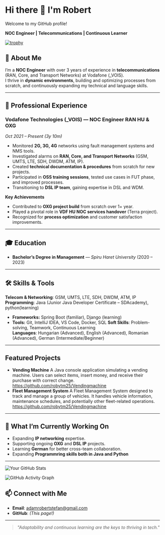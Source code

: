 # Hi there 👋 I'm Robert

Welcome to my GitHub profile! 

**NOC Engineer | Telecommunications | Continuous Learner**

[![trophy](https://github-profile-trophy.vercel.app/?username=robytm25&theme=dark)](https://github.com/ryo-ma/github-profile-trophy)
 
## 🚀 About Me

I’m a **NOC Engineer** with over 3 years of experience in **telecommunications** (RAN, Core, and Transport Networks) at Vodafone (_VOIS).  
I thrive in **dynamic environments**, building and optimizing processes from scratch, and continuously expanding my technical and language skills.

---

## 💼 Professional Experience

### **Vodafone Technologies (_VOIS)** — NOC Engineer RAN HU & OXG  
*Oct 2021 – Present (3y 10m)*  
- Monitored **2G, 3G, 4G** networks using fault management systems and NMS tools.  
- Investigated alarms on **RAN, Core, and Transport Networks** (GSM, UMTS, LTE, SDH, DWDM, ATM, IP).  
- Created **technical documentation & procedures** from scratch for new projects.  
- Participated in **OSS training sessions**, tested use cases in FUT phase, and improved processes.  
- Transitioning to **DSL IP team**, gaining expertise in DSL and WDM.  

**Key Achievements**  
- Contributed to **OXG project build** from scratch over 1+ year.  
- Played a pivotal role in **VDF HU NOC services handover** (Terra project).  
- Recognized for **process optimization** and customer satisfaction improvements.

---

## 🎓 Education
- **Bachelor’s Degree in Management** — *Spiru Haret University* (2020 – 2023)  

---

## 🛠 Skills & Tools

**Telecom & Networking**: GSM, UMTS, LTE, SDH, DWDM, ATM, IP  
**Programming**: Java (Junior Java Developer Certificate – SDAcademy), python(learning)
* **Frameworks:** Spring Boot (familiar), Django (learning)
* **Tools:** Git, IntelliJ IDEA, VS Code, Docker, SQL
**Soft Skills**: Problem-solving, Teamwork, Continuous Learning  
**Languages**: Hungarian (Advanced), English (Advanced), Romanian (Advanced), German (Intermediate/Beginner)  

---

## Featured Projects

* **Vending Machine** A Java console application simulating a vending machine. Users can select items, insert money, and receive their purchase with correct change. https://github.com/robytm25/Vendingmachine
* **Fleet Management System** A Fleet Management System designed to track and manage a group of vehicles. It handles vehicle information, maintenance schedules, and potentially other fleet-related operations. https://github.com/robytm25/Vendingmachine

---

## 📌 What I’m Currently Working On
- Expanding **IP networking** expertise.  
- Supporting ongoing **OXG** and **DSL IP** projects.  
- Learning **German** for better cross-team collaboration.  
- Expanding **Programmring skills both in Java and Python**

---

<!--START_SECTION:activity-->

![Your GitHub Stats](https://github-readme-stats.vercel.app/api?username=robytm25&show_icons=true&theme=tokyonight)

![GitHub Activity Graph](https://github-readme-activity-graph.vercel.app/graph?username=robytm25&theme=react-dark)



## 📫 Connect with Me
- **Email**: adamrobertstefan@gmail.com    
- **GitHub**: *(This page!)*  

---
> _"Adaptability and continuous learning are the keys to thriving in tech."_

